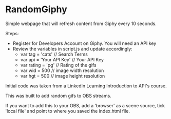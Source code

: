 # RandomGiphy
Simple webpage that will refresh content from Giphy every 10 seconds.

Steps:
 - Register for Developers Account on Giphy.  You will need an API key
 - Review the variables in script.js and update accordingly:
   - var tag = 'cats' // Search Terms
   - var api = 'Your API Key' // Your API Key
   - var rating = 'pg' // Rating of the gifs
   - var wid = 500 // image width resolution
   - var hgt = 500 // image height resolution

Initial code was taken from a LinkedIn Learning Introduction to API's course.

This was built to add random gifs to OBS streams.

If you want to add this to your OBS, add a 'browser' as a scene source, tick 'local file' and point to where you saved the index.html file.
